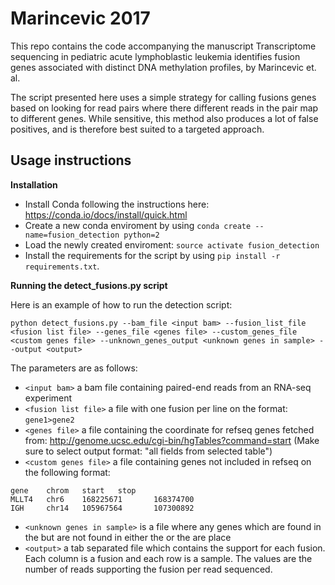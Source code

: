 Marincevic 2017
===============

This repo contains the code accompanying the manuscript Transcriptome sequencing in pediatric acute lymphoblastic leukemia identifies fusion genes associated with distinct DNA methylation profiles, by Marincevic et. al.

The script presented here uses a simple strategy for calling fusions genes based on looking for read pairs where there different reads in the pair map to different genes. While sensitive, this method also produces a lot of false positives, and is therefore best suited to a targeted approach.

Usage instructions
------------------

**Installation**

 - Install Conda following the instructions here: https://conda.io/docs/install/quick.html
 - Create a new conda enviroment by using `conda create --name=fusion_detection python=2`
 - Load the newly created enviroment: `source activate fusion_detection`
 - Install the requirements for the script by using `pip install -r requirements.txt`.

**Running the detect_fusions.py script**

Here is an example of how to run the detection script:

`python detect_fusions.py --bam_file <input bam> --fusion_list_file <fusion list file> --genes_file <genes file> --custom_genes_file <custom genes file> --unknown_genes_output <unknown genes in sample> --output <output>`


The parameters are as follows:
 
 - `<input bam>` a bam file containing paired-end reads from an RNA-seq experiment
 - `<fusion list file>` a file with one fusion per line on the format: `gene1>gene2`
 - `<genes file>` a file containing the coordinate for refseq genes fetched from: http://genome.ucsc.edu/cgi-bin/hgTables?command=start (Make sure to select output format: "all fields from selected table")
 - `<custom genes file>` a file containing genes not included in refseq on the following format:

```
gene    chrom   start   stop
MLLT4   chr6    168225671       168374700
IGH     chr14   105967564       107300892
```
 - `<unknown genes in sample>` is a file where any genes which are found in the <fusion list file> but are not found in either the <genes file> or the <custom genes file> are place
 - `<output>` a tab separated file which contains the support for each fusion. Each column is a fusion and each row is a sample. The values are the number of reads supporting the fusion per read sequenced.


